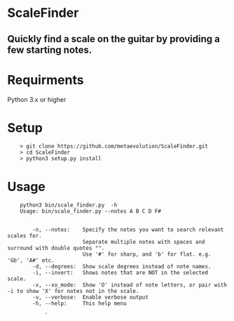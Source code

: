 # ScaleFinder
## Quickly find a scale on the guitar by providing a few starting notes.

# Requirments
Python 3.x or higher

# Setup 
```   
    > git clone https://github.com/metaevolution/ScaleFinder.git
    > cd ScaleFinder
    > python3 setup.py install
```

# Usage
```
    python3 bin/scale_finder.py  -h              
    Usage: bin/scale_finder.py --notes A B C D F#
                

        -n, --notes:    Specify the notes you want to search relevant scales for. 
                        Separate multiple notes with spaces and surround with double quotes "". 
                        Use '#' for sharp, and 'b' for flat. e.g. 'Gb', 'A#' etc.
        -d, --degrees:  Show scale degrees instead of note names. 
        -i, --invert:   Shows notes that are NOT in the selected scale.
        -x, --xo_mode:  Show 'O' instead of note letters, or pair with -i to show 'X' for notes not in the scale.
        -v, --verbose:  Enable verbose output
        -h, --help:     This help menu

```
                `




